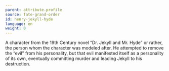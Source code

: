 ```yaml
---
parent: attribute.profile
source: fate-grand-order
id: henry-jekyll-hyde
language: en
weight: 0
---
```


A character from the 19th Century novel “Dr. Jekyll and Mr. Hyde” or rather, the person whom the character was modeled after.
He attempted to remove the “evil” from his personality, but that evil manifested itself as a personality of its own, eventually committing murder and leading Jekyll to his destruction.
